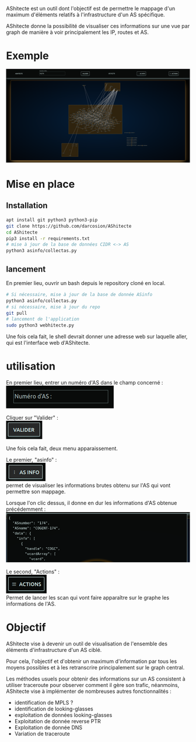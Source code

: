 AShitecte est un outil dont l'objectif est de permettre le mappage d'un maximum d'éléments relatifs à l'infrastructure d'un AS spécifique.  

AShitecte donne la possibilité de visualiser ces informations sur une vue par graph de manière à voir principalement les IP, routes et AS.

# Exemple

![Exemple de visualisation d'AShitecte](doc/AShitecte.png)

# Mise en place

## Installation 

```bash
apt install git python3 python3-pip
git clone https://github.com/darcosion/AShitecte
cd AShitecte
pip3 install -r requirements.txt
# mise à jour de la base de données CIDR <-> AS
python3 asinfo/collectas.py
```

## lancement

En premier lieu, ouvrir un bash depuis le repository cloné en local.

```bash
# Si nécessaire, mise à jour de la base de donnée ASinfo
python3 asinfo/collectas.py
# si nécessaire, mise à jour du repo
git pull
# lancement de l'application
sudo python3 webhitecte.py
```

Une fois cela fait, le shell devrait donner une adresse web sur laquelle aller, qui est l'interface web d'AShitecte.

# utilisation

En premier lieu, entrer un numéro d'AS dans le champ concerné :  
![champ numéro AS](doc/asnum.png)
  
Cliquer sur "Valider" :  
![bouton valider](doc/valider.png)
  
Une fois cela fait, deux menu apparaissement.

Le premier, "asinfo" :  
![menu asinfo](doc/asinfo.png)  
permet de visualiser les informations brutes obtenu sur l'AS qui vont permettre son mappage.

Lorsque l'on clic dessus, il donne en dur les informations d'AS obtenue précédemment : 
![asinfo data](doc/asinfodata.png)

Le second, "Actions" :  
![menu actions](doc/actions.png)  
Permet de lancer les scan qui vont faire apparaître sur le graphe les informations de l'AS.
  



# Objectif

AShitecte vise à devenir un outil de visualisation de l'ensemble des éléments d'infrastructure d'un AS ciblé.

Pour cela, l'objectif et d'obtenir un maximum d'information par tous les moyens possibles et à les retranscrire principalement sur le graph central.

Les méthodes usuels pour obtenir des informations sur un AS consistent à utiliser traceroute pour observer comment il gère son trafic, néanmoins, AShitecte vise à implémenter de nombreuses autres fonctionnalités : 

 - identification de MPLS ?
 - identification de looking-glasses
 - exploitation de données looking-glasses
 - Exploitation de donnée reverse PTR
 - Exploitation de donnée DNS
 - Variation de traceroute
 